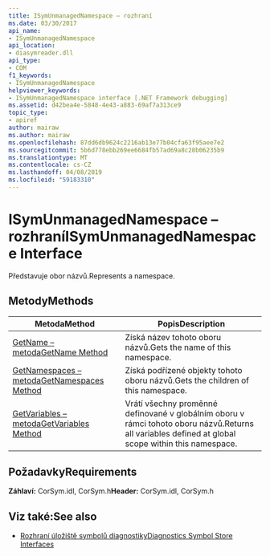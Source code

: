```yaml
---
title: ISymUnmanagedNamespace – rozhraní
ms.date: 03/30/2017
api_name:
- ISymUnmanagedNamespace
api_location:
- diasymreader.dll
api_type:
- COM
f1_keywords:
- ISymUnmanagedNamespace
helpviewer_keywords:
- ISymUnmanagedNamespace interface [.NET Framework debugging]
ms.assetid: d42bea4e-5848-4e43-a883-69af7a313ce9
topic_type:
- apiref
author: mairaw
ms.author: mairaw
ms.openlocfilehash: 87dd6db9624c2216ab13e77b04cfa63f95aee7e2
ms.sourcegitcommit: 5b6d778ebb269ee6684fb57ad69a8c28b06235b9
ms.translationtype: MT
ms.contentlocale: cs-CZ
ms.lasthandoff: 04/08/2019
ms.locfileid: "59183310"
---
```

# <a name="isymunmanagednamespace-interface"></a><span data-ttu-id="46009-102">ISymUnmanagedNamespace – rozhraní</span><span class="sxs-lookup"><span data-stu-id="46009-102">ISymUnmanagedNamespace Interface</span></span>
<span data-ttu-id="46009-103">Představuje obor názvů.</span><span class="sxs-lookup"><span data-stu-id="46009-103">Represents a namespace.</span></span>  
  
## <a name="methods"></a><span data-ttu-id="46009-104">Metody</span><span class="sxs-lookup"><span data-stu-id="46009-104">Methods</span></span>  
  
|<span data-ttu-id="46009-105">Metoda</span><span class="sxs-lookup"><span data-stu-id="46009-105">Method</span></span>|<span data-ttu-id="46009-106">Popis</span><span class="sxs-lookup"><span data-stu-id="46009-106">Description</span></span>|  
|------------|-----------------|  
|[<span data-ttu-id="46009-107">GetName – metoda</span><span class="sxs-lookup"><span data-stu-id="46009-107">GetName Method</span></span>](../../../../docs/framework/unmanaged-api/diagnostics/isymunmanagednamespace-getname-method.md)|<span data-ttu-id="46009-108">Získá název tohoto oboru názvů.</span><span class="sxs-lookup"><span data-stu-id="46009-108">Gets the name of this namespace.</span></span>|  
|[<span data-ttu-id="46009-109">GetNamespaces – metoda</span><span class="sxs-lookup"><span data-stu-id="46009-109">GetNamespaces Method</span></span>](../../../../docs/framework/unmanaged-api/diagnostics/isymunmanagednamespace-getnamespaces-method.md)|<span data-ttu-id="46009-110">Získá podřízené objekty tohoto oboru názvů.</span><span class="sxs-lookup"><span data-stu-id="46009-110">Gets the children of this namespace.</span></span>|  
|[<span data-ttu-id="46009-111">GetVariables – metoda</span><span class="sxs-lookup"><span data-stu-id="46009-111">GetVariables Method</span></span>](../../../../docs/framework/unmanaged-api/diagnostics/isymunmanagednamespace-getvariables-method.md)|<span data-ttu-id="46009-112">Vrátí všechny proměnné definované v globálním oboru v rámci tohoto oboru názvů.</span><span class="sxs-lookup"><span data-stu-id="46009-112">Returns all variables defined at global scope within this namespace.</span></span>|  
  
## <a name="requirements"></a><span data-ttu-id="46009-113">Požadavky</span><span class="sxs-lookup"><span data-stu-id="46009-113">Requirements</span></span>  
 <span data-ttu-id="46009-114">**Záhlaví:** CorSym.idl, CorSym.h</span><span class="sxs-lookup"><span data-stu-id="46009-114">**Header:** CorSym.idl, CorSym.h</span></span>  
  
## <a name="see-also"></a><span data-ttu-id="46009-115">Viz také:</span><span class="sxs-lookup"><span data-stu-id="46009-115">See also</span></span>

- [<span data-ttu-id="46009-116">Rozhraní úložiště symbolů diagnostiky</span><span class="sxs-lookup"><span data-stu-id="46009-116">Diagnostics Symbol Store Interfaces</span></span>](../../../../docs/framework/unmanaged-api/diagnostics/diagnostics-symbol-store-interfaces.md)
